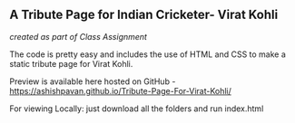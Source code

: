 ## A Tribute Page for Indian Cricketer- Virat Kohli 
*created as part of Class Assignment*

The code is pretty easy and includes the use of HTML and CSS to make a static tribute page for Virat Kohli. 

Preview is available here hosted on GitHub - https://ashishpavan.github.io/Tribute-Page-For-Virat-Kohli/

For viewing Locally: just download all the folders and run index.html
